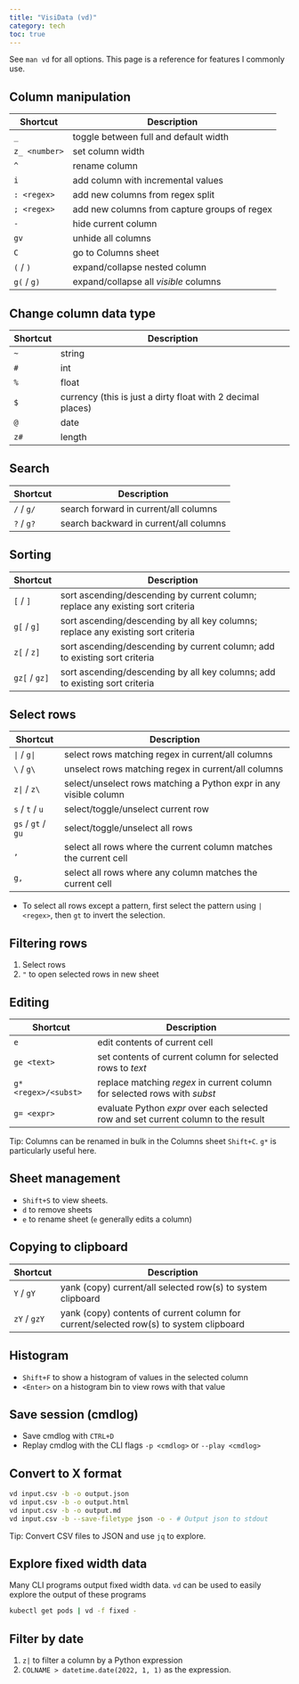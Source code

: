 ```yaml
---
title: "VisiData (vd)"
category: tech
toc: true
---
```


See `man vd` for all options. This page is a reference for features I commonly use.

## Column manipulation

| Shortcut      | Description                                  |
| ---           | ---                                          |
| `_`           | toggle between full and default width        |
| `z_ <number>` | set column width                             |
| `^`           | rename column                                |
| `i`           | add column with incremental values           |
| `: <regex>`   | add new columns from regex split             |
| `; <regex>`   | add new columns from capture groups of regex |
| `-`           | hide current column                          |
| `gv`          | unhide all columns                           |
| `C`           | go to Columns sheet                          |
| `(` / `)`     | expand/collapse nested column                |
| `g(` / `g)`   | expand/collapse all _visible_ columns        |

## Change column data type

| Shortcut | Description                                                 |
| ---      | ---                                                         |
| `~`      | string                                                      |
| `#`      | int                                                         |
| `%`      | float                                                       |
| `$`      | currency (this is just a dirty float with 2 decimal places) |
| `@`      | date                                                        |
| `z#`     | length                                                      |

## Search

| Shortcut   | Description                            |
| ---        | ---                                    |
| `/` / `g/` | search forward in current/all columns  |
| `?` / `g?` | search backward in current/all columns |

## Sorting

| Shortcut      | Description                                                                      |
| ---           | ---                                                                              |
| `[` / `]`     | sort ascending/descending by current column; replace any existing sort criteria  |
| `g[` / `g]`   | sort ascending/descending by all key columns; replace any existing sort criteria |
| `z[` / `z]`   | sort ascending/descending by current column; add to existing sort criteria       |
| `gz[` / `gz]` | sort ascending/descending by all key columns; add to existing sort criteria      |

## Select rows

| Shortcut              | Description                                                       |
| ---                   | ---                                                               |
| `\|` / `g\|`          | select rows matching regex in current/all columns                 |
| `\` / `g\`            | unselect rows matching regex in current/all columns               |
| `z\|` / `z\`          | select/unselect rows matching a Python expr in any visible column |
| `s` / `t` / `u`       | select/toggle/unselect current row                                |
| `gs` / `gt` / `gu`    | select/toggle/unselect all rows                                   |
| `,`                   | select all rows where the current column matches the current cell |
| `g,`                  | select all rows where any column matches the current cell         |

- To select all rows except a pattern, first select the pattern using `|
  <regex>`, then `gt` to invert the selection.

## Filtering rows

1. Select rows
2. `"` to open selected rows in new sheet

## Editing

| Shortcut             | Description                                                                        |
| ---                  | ---                                                                                |
| `e`                  | edit contents of current cell                                                      |
| `ge <text>`          | set contents of current column for selected rows to _text_                         |
| `g* <regex>/<subst>` | replace matching _regex_ in current column for selected rows with _subst_          |
| `g= <expr>`          | evaluate Python _expr_ over each selected row and set current column to the result |

Tip: Columns can be renamed in bulk in the Columns sheet `Shift+C`. `g*` is
particularly useful here.

## Sheet management

- `Shift+S` to view sheets.
- `d` to remove sheets
- `e` to rename sheet (`e` generally edits a column)

## Copying to clipboard

| Shortcut     | Description                                                                            |
| ---          | ---                                                                                    |
| `Y` / `gY`   | yank (copy) current/all selected row(s) to system clipboard                            |
| `zY` / `gzY` | yank (copy) contents of current column for current/selected row(s) to system clipboard |

## Histogram

- `Shift+F` to show a histogram of values in the selected column
- `<Enter>` on a histogram bin to view rows with that value

## Save session (cmdlog)

- Save cmdlog with `CTRL+D`
- Replay cmdlog with the CLI flags `-p <cmdlog>` or `--play <cmdlog>`

## Convert to X format

```bash
vd input.csv -b -o output.json
vd input.csv -b -o output.html
vd input.csv -b -o output.md
vd input.csv -b --save-filetype json -o - # Output json to stdout
```

Tip: Convert CSV files to JSON and use `jq` to explore.

## Explore fixed width data

Many CLI programs output fixed width data. `vd` can be used to easily explore the output of these programs

```bash
kubectl get pods | vd -f fixed -
```

## Filter by date

1. `z|` to filter a column by a Python expression
2. `COLNAME > datetime.date(2022, 1, 1)` as the expression.
